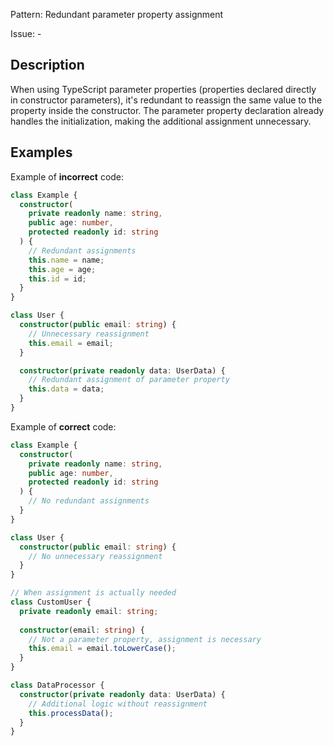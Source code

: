 Pattern: Redundant parameter property assignment

Issue: -

## Description

When using TypeScript parameter properties (properties declared directly in constructor parameters), it's redundant to reassign the same value to the property inside the constructor. The parameter property declaration already handles the initialization, making the additional assignment unnecessary.

## Examples

Example of **incorrect** code:
```ts
class Example {
  constructor(
    private readonly name: string,
    public age: number,
    protected readonly id: string
  ) {
    // Redundant assignments
    this.name = name;
    this.age = age;
    this.id = id;
  }
}

class User {
  constructor(public email: string) {
    // Unnecessary reassignment
    this.email = email;
  }

  constructor(private readonly data: UserData) {
    // Redundant assignment of parameter property
    this.data = data;
  }
}
```

Example of **correct** code:
```ts
class Example {
  constructor(
    private readonly name: string,
    public age: number,
    protected readonly id: string
  ) {
    // No redundant assignments
  }
}

class User {
  constructor(public email: string) {
    // No unnecessary reassignment
  }
}

// When assignment is actually needed
class CustomUser {
  private readonly email: string;
  
  constructor(email: string) {
    // Not a parameter property, assignment is necessary
    this.email = email.toLowerCase();
  }
}

class DataProcessor {
  constructor(private readonly data: UserData) {
    // Additional logic without reassignment
    this.processData();
  }
}
```